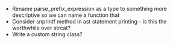- Rename parse_prefix_expression as a type to something more descriptive so we can name a function that
- Consider snprintf method in ast statement printing - is this the worthwhile over strcat?
- Write a custom string class?
